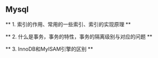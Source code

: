 ## Mysql

** 1. 索引的作用、常用的一些索引、索引的实现原理 **

** 2. 什么是事务，事务的特性，事务的隔离级别与对应的问题 **

** 3. InnoDB和MyISAM引擎的区别 **